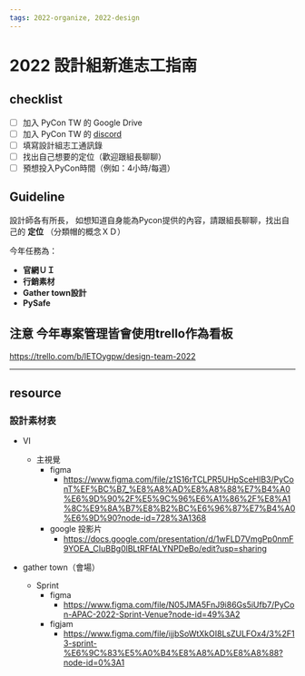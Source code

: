 ```yaml
---
tags: 2022-organize, 2022-design
---
```


# 2022 設計組新進志工指南

## checklist
- [ ] 加入 PyCon TW 的 Google Drive
- [ ] 加入 PyCon TW 的 [discord](https://discord.gg/VXAYTbKQ7r)
- [ ] 填寫設計組志工通訊錄
- [ ] 找出自己想要的定位（歡迎跟組長聊聊）
- [ ] 預想投入PyCon時間（例如：4小時/每週）

## Guideline
設計師各有所長，
如想知道自身能為Pycon提供的內容，請跟組長聊聊，找出自己的 **定位** （分類帽的概念ＸＤ）

今年任務為：
- **官網ＵＩ**
- **行銷素材**
- **Gather town設計**
- **PySafe**


## 注意 今年專案管理皆會使用trello作為看板
https://trello.com/b/lETOygpw/design-team-2022

---
## resource 

### 設計素材表
- VI
    - 主視覺
        - figma 
          - https://www.figma.com/file/z1S16rTCLPR5UHpSceHlB3/PyConT%EF%BC%B7_%E8%A8%AD%E8%A8%88%E7%B4%A0%E6%9D%90%2F%E5%9C%96%E6%A1%86%2F%E8%A1%8C%E9%8A%B7%E8%B2%BC%E6%96%87%E7%B4%A0%E6%9D%90?node-id=728%3A1368
        - google 投影片
          - https://docs.google.com/presentation/d/1wFLD7VmgPp0nmF9YOEA_CIuBBg0lBLtRFfALYNPDeBo/edit?usp=sharing

- gather town（會場）
    - Sprint
        - figma 
          - https://www.figma.com/file/N05JMA5FnJ9i86Gs5iUfb7/PyCon-APAC-2022-Sprint-Venue?node-id=49%3A2
        - figjam
          - https://www.figma.com/file/ijjbSoWtXkOI8LsZULFOx4/3%2F13-sprint-%E6%9C%83%E5%A0%B4%E8%A8%AD%E8%A8%88?node-id=0%3A1